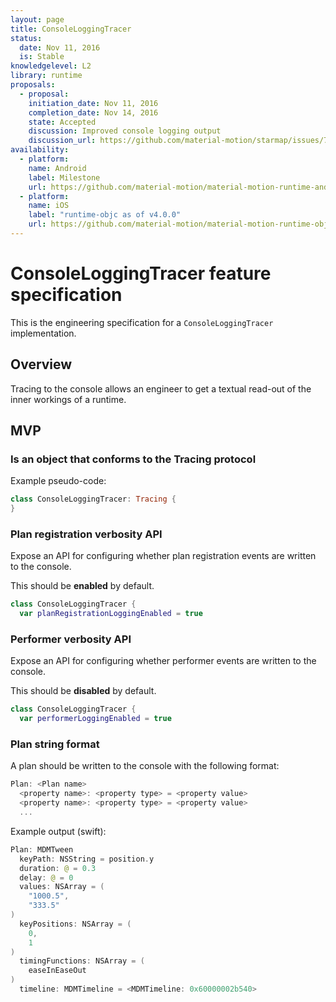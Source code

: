 ```yaml
---
layout: page
title: ConsoleLoggingTracer
status:
  date: Nov 11, 2016
  is: Stable
knowledgelevel: L2
library: runtime
proposals:
  - proposal:
    initiation_date: Nov 11, 2016
    completion_date: Nov 14, 2016
    state: Accepted
    discussion: Improved console logging output
    discussion_url: https://github.com/material-motion/starmap/issues/73
availability:
  - platform:
    name: Android
    label: Milestone
    url: https://github.com/material-motion/material-motion-runtime-android/milestone/7
  - platform:
    name: iOS
    label: "runtime-objc as of v4.0.0"
    url: https://github.com/material-motion/material-motion-runtime-objc
---
```


# ConsoleLoggingTracer feature specification

This is the engineering specification for a `ConsoleLoggingTracer` implementation.

## Overview

Tracing to the console allows an engineer to get a textual read-out of the inner workings of a
runtime.

## MVP

### Is an object that conforms to the Tracing protocol

Example pseudo-code:

```swift
class ConsoleLoggingTracer: Tracing {
}
```


### Plan registration verbosity API

Expose an API for configuring whether plan registration events are written to the console.

This should be **enabled** by default.

```swift
class ConsoleLoggingTracer {
  var planRegistrationLoggingEnabled = true
```

### Performer verbosity API

Expose an API for configuring whether performer events are written to the console.

This should be **disabled** by default.

```swift
class ConsoleLoggingTracer {
  var performerLoggingEnabled = true
```

### Plan string format

A plan should be written to the console with the following format:

```swift
Plan: <Plan name>
  <property name>: <property type> = <property value>
  <property name>: <property type> = <property value>
  ...
```

Example output (swift):

```swift
Plan: MDMTween
  keyPath: NSString = position.y
  duration: @ = 0.3
  delay: @ = 0
  values: NSArray = (
    "1000.5",
    "333.5"
)
  keyPositions: NSArray = (
    0,
    1
)
  timingFunctions: NSArray = (
    easeInEaseOut
)
  timeline: MDMTimeline = <MDMTimeline: 0x60000002b540>
```
